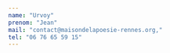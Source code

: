 ```yaml
---
name: "Urvoy"
prenom: "Jean"
mail: "contact@maisondelapoesie-rennes.org,"
tel: "06 76 65 59 15"
---
```

